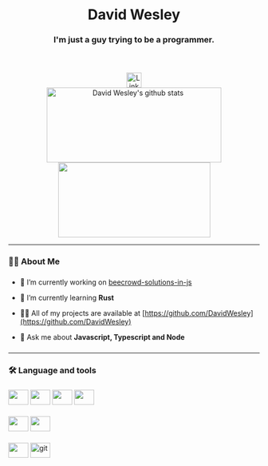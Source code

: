 <header>
	<h1 align="center">David Wesley</h1>
	<h3 align="center">I'm just a guy trying to be a programmer.</h3>
</header>

<nav>
  <div align="center">
    <a href="https://www.linkedin.com/in/david-wesley-903b59232/" target="_blank">
      <img src="https://img.shields.io/static/v1?message=LinkedIn&logo=linkedin&label=&color=0077B5&logoColor=white&labelColor=&style=for-the-badge" height="30" alt="LinkedIn logo"  />
    </a>
  </div>
</nav>

<div align="center" style="display: inline_block">
	<img width="350px" height="150px" src="https://github-readme-stats.vercel.app/api?username=DavidWesley&show_icons=true&count_private=true&hide_border=true&title_color=00bfbf&icon_color=00bfbf&text_color=c9d1d9&bg_color=0d1117" alt="David Wesley's github stats" />
	<img width="305px" height="150px" src="https://github-readme-stats.vercel.app/api/top-langs/?username=DavidWesley&layout=compact&hide_border=true&title_color=00bfbf&text_color=00bfbf&bg_color=0d1117" />
</div>

<hr />

<h3 align="left">👩‍💻  About Me</h3>

###

- 🔭 I’m currently working on [beecrowd-solutions-in-js](https://github.com/DavidWesley/beecrowd-solutions-in-js)

- 🌱 I’m currently learning **Rust**

- 👨‍💻 All of my projects are available at [https://github.com/DavidWesley](https://github.com/DavidWesley)

- 💬 Ask me about **Javascript, Typescript and Node**

###
<hr />
<h3 align="left">🛠 Language and tools</h3>

###

<div style="display: inline_block">
	<img align="center" height="30" width="40" src="https://cdn.jsdelivr.net/gh/devicons/devicon/icons/javascript/javascript-original.svg">
	<img align="center" height="30" width="40" src="https://cdn.jsdelivr.net/gh/devicons/devicon/icons/typescript/typescript-original.svg" />
	<img align="center" height="30" width="40" src="https://cdn.jsdelivr.net/gh/devicons/devicon/icons/html5/html5-original.svg">
	<img align="center" height="30" width="40" src="https://cdn.jsdelivr.net/gh/devicons/devicon/icons/css3/css3-original.svg">
</div>

###

<div style="display: inline_block">
	<img align="center" height="30" width="40" src="https://cdn.jsdelivr.net/gh/devicons/devicon/icons/nodejs/nodejs-original.svg" />
	<img align="center" height="30" width="40" src="https://cdn.jsdelivr.net/gh/devicons/devicon/icons/react/react-original.svg">
</div>

###

<div style="display: inline_block">
	<img align="center" height="30" width="40" src="https://cdn.jsdelivr.net/gh/devicons/devicon/icons/vscode/vscode-original.svg" />
	<img align="center" height="30" width="40" src="https://www.vectorlogo.zone/logos/git-scm/git-scm-icon.svg" alt="git"/>
</div>
